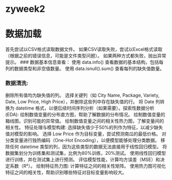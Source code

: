 # zyweek2
# ​​数据加载​​
首先尝试以CSV格式读取数据文件。
如果CSV读取失败，尝试以Excel格式读取（根据之前的错误信息，可能是文件类型问题）。
如果两种方式都失败，抛出异常提示。
​​### 数据基本信息查看​​：
使用 data.info() 查看数据的基本结构，包括每列的数据类型和非空值数量。
使用 data.isnull().sum() 查看每列的缺失值数量。
### ​​数据清洗​​:
删除所有值均为缺失值的列。
选择关键列（如 City Name, Package, Variety, Date, Low Price, High Price），并删除这些列中存在缺失值的行。
将 Date 列转换为 datetime 格式，以便后续时间序列分析（如果需要）。
​​探索性数据分析 (EDA)​​:
绘制数值变量的分布直方图，帮助了解数据的分布情况。
绘制数值变量的箱线图，识别可能的异常值。
绘制数值变量之间的相关性热力图，了解变量间的相关性。
​​特征处理与模型构建​​:
选择缺失值少于50%的列作为特征，以减少缺失值对模型的影响。
选择 Low Price 作为目标变量，尝试预测南瓜的最低价格。
对分类变量进行独热编码（One-Hot Encoding），以便模型能够处理分类数据。
移除任何 datetime 类型的列，因为这些类型的数据无法直接用于线性回归模型。
将数据集划分为训练集和测试集，比例为80%训练，20%测试。
使用线性回归模型进行训练，并在测试集上进行预测。
评估模型性能，计算均方误差（MSE）和决定系数（R²）。
​​绘制特征热力图​​:
计算特征之间的相关性矩阵。
使用热力图可视化特征之间的相关性，帮助识别哪些特征对目标变量影响较大。
